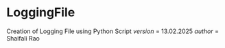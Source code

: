 # LoggingFile
Creation of Logging File using Python Script
_version_ = 13.02.2025
_author_ = Shaifali Rao


